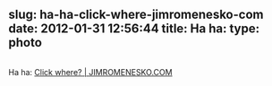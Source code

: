 slug: ha-ha-click-where-jimromenesko-com
date: 2012-01-31 12:56:44
title: Ha ha: 
type: photo
---

<a href="http://jimromenesko.com/2012/01/27/click-where/"><img src="{{@asset.url swerner/tumblr/2012-01-31-ha-ha-click-where-jimromenesko-com-3a5b292f13.jpeg}}" alt=""/></a>

Ha ha: [Click where? | JIMROMENESKO.COM](http://jimromenesko.com/2012/01/27/click-where/)
